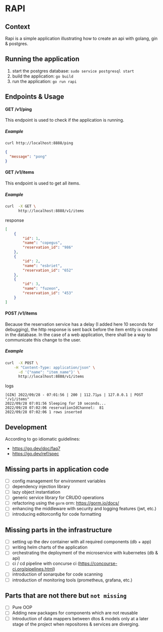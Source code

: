 # RAPI

## Context
Rapi is a simple application illustrating how to create an api with golang, gin & postgres.

## Running the application
1. start the postgres database: `sudo service postgresql start`
2. build the application: `go build`
3. run the application: `go run rapi`

## Endpoints & Usage

#### GET /v1/ping

This endpoint is used to check if the application is running.

##### Example

```bash
curl http://localhost:8888/ping
```

```json
{
  "message": "pong"
}
```

#### GET /v1/items

This endpoint is used to get all items.

##### Example
```bash
curl  -X GET \
      http://localhost:8888/v1/items
```
response
```json
[
    {
        "id": 1,
        "name": "copegus",
        "reservation_id": "986"
    },
    {
        "id": 2,
        "name": "esbriet",
        "reservation_id": "652"
    },
    {
        "id": 3,
        "name": "fuzeon",
        "reservation_id": "453"
    }
]
```

#### POST /v1/items

Because the reservation service has a delay (I added here 10 seconds for debugging), the http response is sent back before the item entity is created in the database. In the case of a web application, there shall be a way to communicate this change to the user.

##### Example
```bash
curl  -X POST \
	-H "Content-Type: application/json" \
      -d '{"name": "item_name"}' \
      http://localhost:8888/v1/items
```
logs

```
[GIN] 2022/09/28 - 07:01:56 | 200 | 112.71µs | 127.0.0.1 | POST "/v1/items"
2022/09/28 07:01:56 Sleeping for 10 seconds... 
2022/09/28 07:02:06 reservationIdChannel:  81
2022/09/28 07:02:06 1 rows inserted
```

## Development
According to go idiomatic guidelines:
- https://go.dev/doc/faq7
- https://go.dev/ref/spec


## Missing parts in application code
- [ ] config management for environment variables
- [ ] dependency injection library
- [ ] lazy object instantiation
- [ ] generic service library for CRUDO operations
- [ ] refactoring using the `gorm` orm: https://gorm.io/docs/
- [ ] enhancing the middleware with security and logging features (jwt, etc.)
- [ ] introducing editorconfig for code formatting

## Missing parts in the infrastructure
- [ ] setting up the dev container with all required components (db + app)
- [ ] writing helm charts of the application
- [ ] orchestrating the deployment of the microservice with kubernetes (db & api)
- [ ] ci / cd pipeline with concurse ci (https://concourse-ci.org/pipelines.html)
- [ ] introduction of sonarqube for code scanning
- [ ] introduction of monitoring tools (prometheus, grafana, etc.)

## Parts that are not there but `not missing`
- [ ] Pure OOP
- [ ] Adding new packages for components which are not reusable
- [ ] Introduction of data mappers between dtos & models only at a later stage of the project when repositores & services are diverging.

